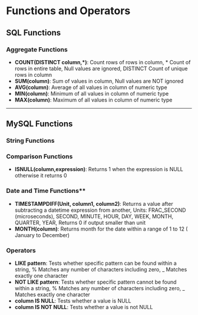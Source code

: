 # Functions and Operators
## SQL Functions
### Aggregate Functions
* **COUNT(DISTINCT column,*)**: Count rows of rows in column, * Count of rows in entire table, Null values are ignored, DISTINCT Count of unique rows in column
* **SUM(column)**: Sum of values in column, Null values are NOT ignored
* **AVG(column)**: Average of all values in column of numeric type
* **MIN(column)**: Minimum of all values in column of numeric type
* **MAX(column)**: Maximum of all values in column of numeric type

---

## MySQL Functions


### String Functions

### Comparison Functions
* **ISNULL(column,expression)**: Returns 1 when the expression is NULL otherwise it returns 0


### Date and Time Functions**
* **TIMESTAMPDIFF(Unit, column1, column2)**: Returns a value after subtracting a datetime expression from another, Units: FRAC_SECOND (microseconds), SECOND, MINUTE, HOUR, DAY, WEEK, MONTH, QUARTER, YEAR, Returns 0 if output smaller than unit
* **MONTH(column)**: Returns month for the date within a range of 1 to 12 ( January to December)

### Operators
* **LIKE pattern**: Tests whether specific pattern can be found within a string, % Matches any number of characters including zero, _ Matches exactly one character
* **NOT LIKE pattern**: Tests whether specific pattern cannot be found within a string, % Matches any number of characters including zero, _ Matches exactly one character
* **column IS NULL**: Tests whether a value is NULL
* **column IS NOT NULL**: Tests whether a value is not NULL
